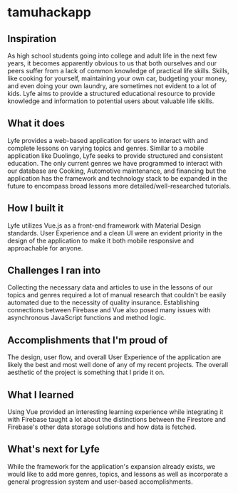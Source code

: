 # tamuhackapp
## Inspiration

As high school students going into college and adult life in the next few years, it becomes apparently obvious to us that both ourselves and our peers suffer from a lack of common knowledge of practical life skills. Skills, like cooking for yourself, maintaining your own car, budgeting your money, and even doing your own laundry, are sometimes not evident to a lot of kids. Lyfe aims to provide a structured educational resource to provide knowledge and information to potential users about valuable life skills.

## What it does

Lyfe provides a web-based application for users to interact with and complete lessons on varying topics and genres. Similar to a mobile application like Duolingo, Lyfe seeks to provide structured and consistent education. The only current genres we have programmed to interact with our database are Cooking, Automotive maintenance, and financing but the application has the framework and technology stack to be expanded in the future to encompass broad lessons more detailed/well-researched tutorials.

## How I built it

Lyfe utilizes Vue.js as a front-end framework with Material Design standards. User Experience and a clean UI were an evident priority in the design of the application to make it both mobile responsive and approachable for anyone.

## Challenges I ran into

Collecting the necessary data and articles to use in the lessons of our topics and genres required a lot of manual research that couldn't be easily automated due to the necessity of quality insurance. Establishing connections between Firebase and Vue also posed many issues with asynchronous JavaScript functions and method logic.

## Accomplishments that I'm proud of

The design, user flow, and overall User Experience of the application are likely the best and most well done of any of my recent projects. The overall aesthetic of the project is something that I pride it on.

## What I learned

Using Vue provided an interesting learning experience while integrating it with Firebase taught a lot about the distinctions between the Firestore and Firebase's other data storage solutions and how data is fetched.

## What's next for Lyfe

While the framework for the application's expansion already exists, we would like to add more genres, topics, and lessons as well as incorporate a general progression system and user-based accomplishments.
